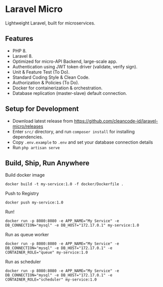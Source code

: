 # Laravel Micro
Lightweight Laravel, built for microservices.

## Features
- PHP 8.
- Laravel 8.
- Optimized for micro-API Backend, large-scale app.
- Authentication using JWT token driver (validate, verify sign).
- Unit & Feature Test (To Do).
- Standard Coding Style & Clean Code.
- Authorization & Policies (To Do).
- Docker for containerization & orchestration.
- Database replication (master-slave) default connection.

## Setup for Development
- Download latest release from https://github.com/cleancode-id/laravel-micro/releases
- Enter `src/` directory, and run `composer install` for installing dependencies.
- Copy `.env.example` to `.env` and set your database connection details
- Run `php artisan serve`

## Build, Ship, Run Anywhere
Build docker image
```
docker build -t my-service:1.0 -f docker/Dockerfile .
```
Push to Registry
```
docker push my-service:1.0
``` 
Run!
```
docker run -p 8080:8080 -e APP_NAME="My Service" -e DB_CONNECTION="mysql" -e DB_HOST="172.17.0.1" my-service:1.0
```
Run as queue worker
```
docker run -p 8080:8080 -e APP_NAME="My Service" -e DB_CONNECTION="mysql" -e DB_HOST="172.17.0.1" -e CONTAINER_ROLE="queue" my-service:1.0
```
Run as scheduler
```
docker run -p 8080:8080 -e APP_NAME="My Service" -e DB_CONNECTION="mysql" -e DB_HOST="172.17.0.1" -e CONTAINER_ROLE="scheduler" my-service:1.0
```